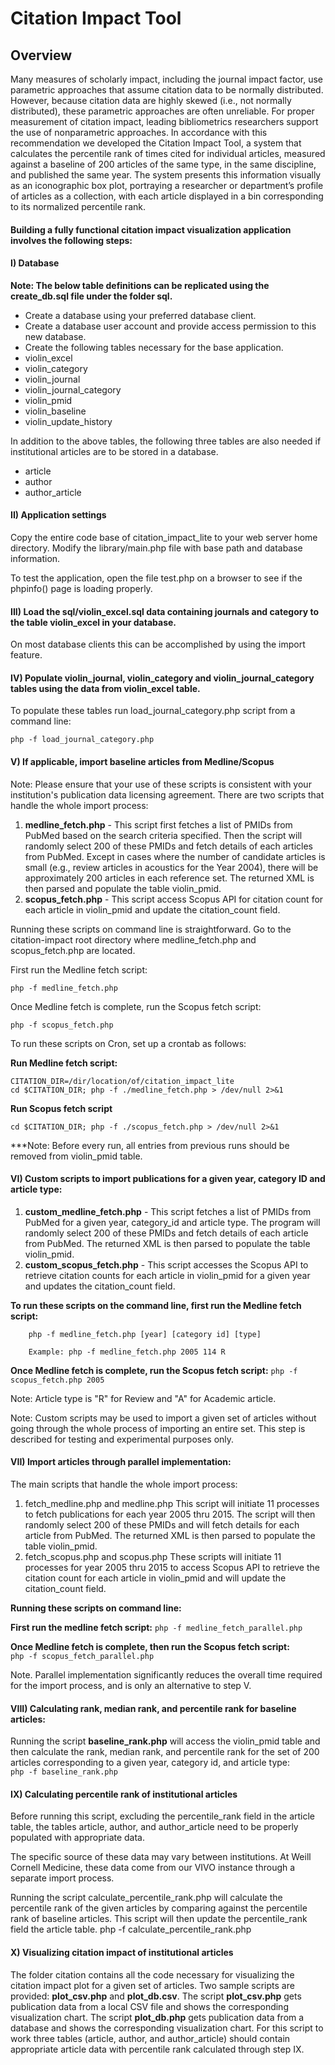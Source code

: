 Citation Impact Tool
================

Overview
----------------

Many measures of scholarly impact, including the journal impact factor, use parametric approaches that assume citation data to be normally distributed. However, because citation data are highly skewed (i.e., not normally distributed), these parametric approaches are often unreliable. For proper measurement of citation impact, leading bibliometrics researchers support the use of nonparametric approaches. In accordance with this recommendation we developed the Citation Impact Tool, a system that calculates the percentile rank of times cited for individual articles, measured against a baseline of 200 articles of the same type, in the same discipline, and published the same year. The system presents this information visually as an iconographic box plot, portraying a researcher or department’s profile of articles as a collection, with each article displayed in a bin corresponding to its normalized percentile rank.

####  Building a fully functional citation impact visualization application involves the following steps:

####  I) Database
**Note: The below table definitions can be replicated using the create_db.sql file under the folder sql.**
* Create a database using your preferred database client.
* Create a database user account and provide access permission to this new database.
* Create the following tables necessary for the base application.
 * violin_excel
 * violin_category
 * violin_journal
 * violin_journal_category
 * violin_pmid
 * violin_baseline
 * violin_update_history

In addition to the above tables, the following three tables are also needed if institutional articles are to be stored in a database.
* article
* author
* author_article

#### II) Application settings
Copy the entire code base of citation_impact_lite to your web server home directory.
Modify the library/main.php file with base path and database information.

To test the application, open the file test.php on a browser to see if the phpinfo() page is loading properly.

#### III) Load the sql/violin_excel.sql data containing journals and category to the table violin_excel in your database.
On most database clients this can be accomplished by using the import feature.

#### IV) Populate violin_journal, violin_category and violin_journal_category tables using the data from violin_excel table.
To populate these tables run load_journal_category.php script from a command line:
```
php -f load_journal_category.php
```

#### V) If applicable, import baseline articles from Medline/Scopus
Note: Please ensure that your use of these scripts is consistent with your institution's publication data licensing agreement.
There are two scripts that handle the whole import process:
1. **medline_fetch.php** - This script first fetches a list of PMIDs from PubMed based on the search criteria specified. Then the script will randomly select 200 of these PMIDs and fetch details of each articles from PubMed. Except in cases where the number of candidate articles is small (e.g., review articles in acoustics for the Year 2004), there will be approximately 200 articles in each reference set.
The returned XML is then parsed and populate the table violin_pmid.
2. **scopus_fetch.php** - This script access Scopus API for citation count for each article in violin_pmid and update the citation_count field.

Running these scripts on command line is straightforward. Go to the citation-impact root directory where medline_fetch.php and scopus_fetch.php are located.

First run the Medline fetch script:
```
php -f medline_fetch.php
```

Once Medline fetch is complete,  run the Scopus fetch script:
```
php -f scopus_fetch.php
```

To run these scripts on Cron, set up a crontab as follows:

**Run Medline fetch script:**
```
CITATION_DIR=/dir/location/of/citation_impact_lite
cd $CITATION_DIR; php -f ./medline_fetch.php > /dev/null 2>&1
```
**Run Scopus fetch script**
```
cd $CITATION_DIR; php -f ./scopus_fetch.php > /dev/null 2>&1
```

***Note: Before every run, all entries from previous runs should be removed from violin_pmid table.

#### VI) Custom scripts to import publications for a given year, category ID and article type:

1. **custom_medline_fetch.php** - This script fetches a list of PMIDs from PubMed for a given year, category_id and article type. The program will randomly select 200 of these PMIDs and fetch details of each article from PubMed. The returned XML is then parsed to populate the table violin_pmid.
2. **custom_scopus_fetch.php** - This script accesses the Scopus API to retrieve citation counts for each article in violin_pmid for a given year and updates the citation_count field.

**To run these scripts on the command line, first run the Medline fetch script:**
```
	php -f medline_fetch.php [year] [category id] [type]
```  
```
	Example: php -f medline_fetch.php 2005 114 R
```

**Once Medline fetch is complete, run the Scopus fetch script:**
```php -f scopus_fetch.php 2005```

Note: Article type is "R" for Review and "A" for Academic article.

Note: Custom scripts may be used to import a given set of articles without going through the whole process of importing an entire set. This step is described for testing and experimental purposes only.

#### VII) Import articles through parallel implementation: 

The main scripts that handle the whole import process:

1. fetch_medline.php and medline.php
This script will initiate 11 processes to fetch publications for each year 2005 thru 2015. The script will then randomly select 200 of these PMIDs and will fetch details for each article from PubMed.
The returned XML is then parsed to populate the table violin_pmid.
2. fetch_scopus.php and scopus.php
These scripts will initiate 11 processes for year 2005 thru 2015 to access Scopus API to retrieve the citation count for each article in violin_pmid and will update the citation_count field.

**Running these scripts on command line:**

**First run the medline fetch script:**
```php -f medline_fetch_parallel.php```

**Once Medline fetch is complete, then run the Scopus fetch script:**  
```php -f scopus_fetch_parallel.php```

Note. Parallel implementation significantly reduces the overall time required for the import process, and is only an alternative to step V.

#### VIII) Calculating rank, median rank, and percentile rank for baseline articles:

Running the script **baseline_rank.php** will access the violin_pmid table and then calculate the rank, median rank, and percentile rank for the set of 200 articles corresponding to a given year, category id, and article type:  
```php -f baseline_rank.php```

#### IX) Calculating percentile rank of institutional articles
Before running this script, excluding the percentile_rank field in the article table, the tables article, author, and author_article need to be properly populated with appropriate data.

The specific source of these data may vary between institutions. At Weill Cornell Medicine, these data come from our VIVO instance through a separate import process.

Running the script calculate_percentile_rank.php will calculate the percentile rank of the given articles by comparing against the percentile rank of baseline articles.
This script will then update the percentile_rank field the article table.
php -f calculate_percentile_rank.php

#### X) Visualizing citation impact of institutional articles
The folder citation contains all the code necessary for visualizing the citation impact plot for a given set of articles.
Two sample scripts are provided: **plot_csv.php** and **plot_db.csv**.
The script **plot_csv.php** gets publication data from a local CSV file and shows the corresponding visualization chart.
The script **plot_db.php** gets publication data from a database and shows the corresponding visualization chart. For this script to work three tables (article, author, and author_article) should contain appropriate article data with percentile rank calculated through step IX.
